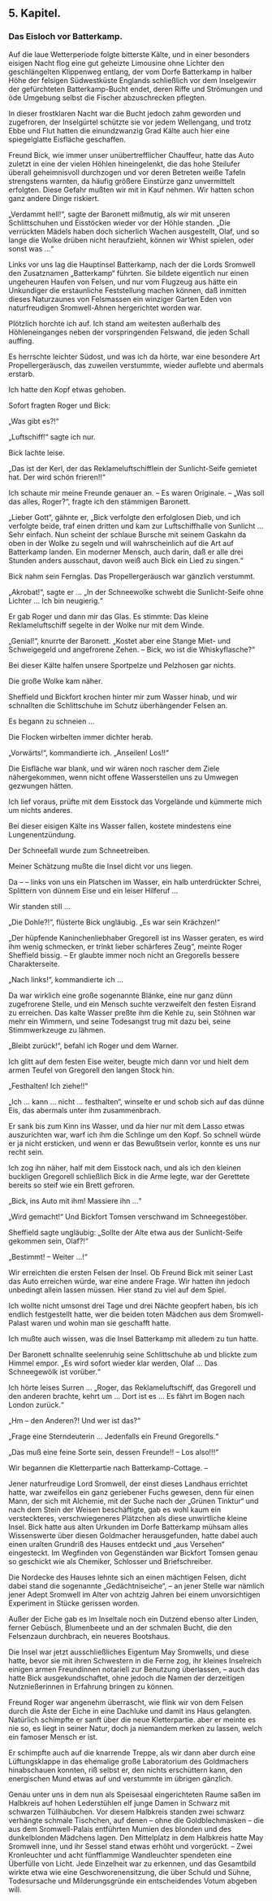 <h2>5. Kapitel.</h2>
<h3>Das Eisloch vor Batterkamp.</h3>

Auf die laue Wetterperiode folgte bitterste Kälte, und in einer besonders
eisigen Nacht flog eine gut geheizte Limousine ohne Lichter den geschlängelten
Klippenweg entlang, der vom Dorfe Batterkamp in halber Höhe der felsigen
Südwestküste Englands schließlich vor dem Inselgewirr der gefürchteten
Batterkamp-Bucht endet, deren Riffe und Strömungen und öde Umgebung selbst die
Fischer abzuschrecken pflegten.

In dieser frostklaren Nacht war die Bucht jedoch zahm geworden und zugefroren,
der Inselgürtel schützte sie vor jedem Wellengang, und trotz Ebbe und Flut
hatten die einundzwanzig Grad Kälte auch hier eine spiegelglatte Eisfläche
geschaffen.

Freund Bick, wie immer unser unübertrefflicher Chauffeur, hatte das Auto
zuletzt in eine der vielen Höhlen hineingelenkt, die das hohe Steilufer überall
geheimnisvoll durchzogen und vor deren Betreten weiße Tafeln strengstens
warnten, da häufig größere Einstürze ganz unvermittelt erfolgten. Diese Gefahr
mußten wir mit in Kauf nehmen. Wir hatten schon ganz andere Dinge riskiert.

„Verdammt hell!“, sagte der Baronett mißmutig, als wir mit unseren
Schlittschuhen und Eisstöcken wieder vor der Höhle standen. „Die verrückten
Mädels haben doch sicherlich Wachen ausgestellt, Olaf, und so lange die Wolke
drüben nicht heraufzieht, können wir Whist spielen, oder sonst was …“

Links vor uns lag die Hauptinsel Batterkamp, nach der die Lords Sromwell den
Zusatznamen „Batterkamp“ führten. Sie bildete eigentlich nur einen ungeheuren
Haufen von Felsen, und nur vom Flugzeug aus hätte ein Unkundiger die
erstaunliche Feststellung machen können, daß inmitten dieses Naturzaunes von
Felsmassen ein winziger Garten Eden von naturfreudigen Sromwell-Ahnen
hergerichtet worden war.

Plötzlich horchte ich auf. Ich stand am weitesten außerhalb des Höhleneinganges
neben der vorspringenden Felswand, die jeden Schall auffing.

Es herrschte leichter Südost, und was ich da hörte, war eine besondere Art
Propellergeräusch, das zuweilen verstummte, wieder auflebte und abermals
erstarb.

Ich hatte den Kopf etwas gehoben.

Sofort fragten Roger und Bick:

„Was gibt es?!“

„Luftschiff!“ sagte ich nur.

Bick lachte leise.

„Das ist der Kerl, der das Reklameluftschifflein der Sunlicht-Seife gemietet
hat. Der wird schön frieren!!“

Ich schaute mir meine Freunde genauer an. – Es waren Originale. – „Was soll das
alles, Roger?“, fragte ich den stämmigen Baronett.

„Lieber Gott“, gähnte er, „Bick verfolgte den erfolglosen Dieb, und ich
verfolgte beide, traf einen dritten und kam zur Luftschiffhalle von Sunlicht …
Sehr einfach. Nun scheint der schlaue Bursche mit seinem Gaskahn da oben in der
Wolke zu segeln und will wahrscheinlich auf die Art auf Batterkamp landen. Ein
moderner Mensch, auch darin, daß er alle drei Stunden anders ausschaut, davon
weiß auch Bick ein Lied zu singen.“

Bick nahm sein Fernglas. Das Propellergeräusch war gänzlich verstummt.

„Akrobat!“, sagte er … „In der Schneewolke schwebt die Sunlicht-Seife ohne
Lichter … Ich bin neugierig.“

Er gab Roger und dann mir das Glas. Es stimmte: Das kleine Reklameluftschiff
segelte in der Wolke nur mit dem Winde.

„Genial!“, knurrte der Baronett. „Kostet aber eine Stange Miet- und
Schweigegeld und angefrorene Zehen. – Bick, wo ist die Whiskyflasche?“

Bei dieser Kälte halfen unsere Sportpelze und Pelzhosen gar nichts.

Die große Wolke kam näher.

Sheffield und Bickfort krochen hinter mir zum Wasser hinab, und wir schnallten
die Schlittschuhe im Schutz überhängender Felsen an.

Es begann zu schneien …

Die Flocken wirbelten immer dichter herab.

„Vorwärts!“, kommandierte ich. „Anseilen! Los!!“

Die Eisfläche war blank, und wir wären noch rascher dem Ziele nähergekommen,
wenn nicht offene Wasserstellen uns zu Umwegen gezwungen hätten.

Ich lief voraus, prüfte mit dem Eisstock das Vorgelände und kümmerte mich um
nichts anderes.

Bei dieser eisigen Kälte ins Wasser fallen, kostete mindestens eine
Lungenentzündung.

Der Schneefall wurde zum Schneetreiben.

Meiner Schätzung mußte die Insel dicht vor uns liegen.

Da – – links von uns ein Platschen im Wasser, ein halb unterdrückter Schrei,
Splittern von dünnem Eise und ein leiser Hilferuf …

Wir standen still …

„Die Dohle?!“, flüsterte Bick ungläubig. „Es war sein Krächzen!“

„Der hüpfende Kaninchenliebhaber Gregorell ist ins Wasser geraten, es wird ihm
wenig schmecken, er trinkt lieber schärferes Zeug“, meinte Roger Sheffield
bissig. – Er glaubte immer noch nicht an Gregorells bessere Charakterseite.

„Nach links!“, kommandierte ich …

Da war wirklich eine große sogenannte Blänke, eine nur ganz dünn zugefrorene
Stelle, und ein Mensch suchte verzweifelt den festen Eisrand zu erreichen. Das
kalte Wasser preßte ihm die Kehle zu, sein Stöhnen war mehr ein Wimmern, und
seine Todesangst trug mit dazu bei, seine Stimmwerkzeuge zu lähmen.

„Bleibt zurück!“, befahl ich Roger und dem Warner.

Ich glitt auf dem festen Eise weiter, beugte mich dann vor und hielt dem armen
Teufel von Gregorell den langen Stock hin.

„Festhalten! Ich ziehe!!“

„Ich … kann … nicht … festhalten“, winselte er und schob sich auf das dünne
Eis, das abermals unter ihm zusammenbrach.

Er sank bis zum Kinn ins Wasser, und da hier nur mit dem Lasso etwas
auszurichten war, warf ich ihm die Schlinge um den Kopf. So schnell würde er ja
nicht ersticken, und wenn er das Bewußtsein verlor, konnte es uns nur recht
sein.

Ich zog ihn näher, half mit dem Eisstock nach, und als ich den kleinen
buckligen Gregorell schließlich Bick in die Arme legte, war der Gerettete
bereits so steif wie ein Brett gefroren.

„Bick, ins Auto mit ihm! Massiere ihn …“

„Wird gemacht!“ Und Bickfort Tomsen verschwand im Schneegestöber.

Sheffield sagte ungläubig: „Sollte der Alte etwa aus der Sunlicht-Seife
gekommen sein, Olaf?!“

„Bestimmt! – Weiter …!“

Wir erreichten die ersten Felsen der Insel. Ob Freund Bick mit seiner Last das
Auto erreichen würde, war eine andere Frage. Wir hatten ihn jedoch unbedingt
allein lassen müssen. Hier stand zu viel auf dem Spiel.

Ich wollte nicht umsonst drei Tage und drei Nächte geopfert haben, bis ich
endlich festgestellt hatte, wer die beiden toten Mädchen aus dem
Sromwell-Palast waren und wohin man sie geschafft hatte.

Ich mußte auch wissen, was die Insel Batterkamp mit alledem zu tun hatte.

Der Baronett schnallte seelenruhig seine Schlittschuhe ab und blickte zum
Himmel empor. „Es wird sofort wieder klar werden, Olaf … Das Schneegewölk ist
vorüber.“

Ich hörte leises Surren … „Roger, das Reklameluftschiff, das Gregorell und den
anderen brachte, kehrt um … Dort ist es … Es fährt im Bogen nach London
zurück.“

„Hm – den Anderen?! Und wer ist das?“

„Frage eine Sterndeuterin … Jedenfalls ein Freund Gregorells.“

„Das muß eine feine Sorte sein, dessen Freunde!! – Los also!!!“

Wir begannen die Kletterpartie nach Batterkamp-Cottage. –

Jener naturfreudige Lord Sromwell, der einst dieses Landhaus errichtet hatte,
war zweifellos ein ganz geriebener Fuchs gewesen, denn für einen Mann, der sich
mit Alchemie, mit der Suche nach der „Grünen Tinktur“ und nach dem Stein der
Weisen beschäftigte, gab es wohl kaum ein versteckteres, verschwiegeneres
Plätzchen als diese unwirtliche kleine Insel. Bick hatte aus alten Urkunden im
Dorfe Batterkamp mühsam alles Wissenswerte über diesen Goldmacher
herausgefunden, hatte dabei auch einen uralten Grundriß des Hauses entdeckt und
„aus Versehen“ eingesteckt. Im Wegfinden von Gegenständen war Bickfort Tomsen
genau so geschickt wie als Chemiker, Schlosser und Briefschreiber.

Die Nordecke des Hauses lehnte sich an einen mächtigen Felsen, dicht dabei
stand die sogenannte „Gedächtniseiche“, – an jener Stelle war nämlich jener
Adept Sromwell im Alter von achtzig Jahren bei einem unvorsichtigen Experiment
in Stücke gerissen worden.

Außer der Eiche gab es im Inseltale noch ein Dutzend ebenso alter Linden,
ferner Gebüsch, Blumenbeete und an der schmalen Bucht, die den Felsenzaun
durchbrach, ein neueres Bootshaus.

Die Insel war jetzt ausschließliches Eigentum May Sromwells, und diese hatte,
bevor sie mit ihren Schwestern in die Ferne zog, ihr kleines Inselreich einigen
armen Freundinnen notariell zur Benutzung überlassen, – auch das hatte Bick
ausgekundschaftet, ohne jedoch die Namen der derzeitigen Nutznießerinnen in
Erfahrung bringen zu können.

Freund Roger war angenehm überrascht, wie flink wir von dem Felsen durch die
Äste der Eiche in eine Dachluke und damit ins Haus gelangten. Natürlich
schimpfte er sanft über die neue Kletterpartie. aber er meinte es nie so, es
liegt in seiner Natur, doch ja niemandem merken zu lassen, welch ein famoser
Mensch er ist.

Er schimpfte auch auf die knarrende Treppe, als wir dann aber durch eine
Lüftungsklappe in das ehemalige große Laboratorium des Goldmachers hinabschauen
konnten, riß selbst er, den nichts erschüttern kann, den energischen Mund etwas
auf und verstummte im übrigen gänzlich.

Genau unter uns in dem nun als Speisesaal eingerichteten Raume saßen im
Halbkreis auf hohen Lederstühlen elf junge Damen in Schwarz mit schwarzen
Tüllhäubchen. Vor diesem Halbkreis standen zwei schwarz verhängte schmale
Tischchen, auf denen – ohne die Goldblechmasken – die aus dem Sromwell-Palais
entführten Mumien des blonden und des dunkelblonden Mädchens lagen. Den
Mittelplatz in dem Halbkreis hatte May Sromwell inne, und ihr Sessel stand
etwas erhöht und vorgerückt. – Zwei Kronleuchter und acht fünfflammige
Wandleuchter spendeten eine Überfülle von Licht. Jede Einzelheit war zu
erkennen, und das Gesamtbild wirkte etwa wie eine Geschworenensitzung, die über
Schuld und Sühne, Todesursache und Milderungsgründe ein entscheidendes Votum
abgeben will.

